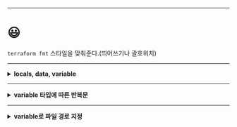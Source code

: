 ---
# 😃

`terraform fmt` 스타일을 맞춰준다.(띄어쓰기나 괄호위치)











***

<details>
  <summary><strong>locals, data, variable<strong></summary>

  ***
    
```
resource "local_file" "hi" {
  filename = "${local.path}/hellss"
  content  = local.dken
}

locals {
  name = "terraform"
  dken = "kdsfknk"
  path = path.module
}
```
`locals` 은 밑에 반복될만한 내용을 내가 원하는 이름으로 정의한다.

`data` 는 외부에서 데이터를 가져오는 느낌.
***
```
locals {
  ami = "ami-0123456789abcdef0"
}

resource "aws_instance" "web" {
  ami = local.ami
  instance_type = "t2.micro"
  region = var.region
}
```
`locals` 를 이용한 예
***
```
data "aws_ami" "latest_ubuntu" {
  most_recent = true
  owners = ["099720109477"]
}

resource "aws_instance" "web" {
  ami = data.aws_ami.latest_ubuntu.id
  instance_type = "t2.micro"
  region = var.region
}
```
`data` 를 이용한 예
***
```
variable "ami" {
  default = "ami-0123456789abcdef0"
}

resource "aws_instance" "web" {
  ami = var.ami
  instance_type = "t2.micro"
  region = var.region
}
```
`variable` 를 이용한 예
***
| 특징     | 범위           | 값 할당                                      | 사용                                          |
|:--------:|:-------------:|:--------------------------------------------:|:---------------------------------------------:|
| locals   | 모듈 내부      | `locals { 변수명 = "값" }`                    | 모듈 내부에서만 사용 가능                      |
| data     | 전역           | `data.<TYPE>.<NAME>.<PROPERTY>`               | 리소스 속성, 모듈 입력, 계획 옵션 등에서 사용 가능 |
| variable | 전역           | `variable "변수명" = "값"`                    | 리소스 속성, 모듈 입력, 계획 옵션 등에서 사용 가능 |
***
</details>

***

<details>
  <summary><strong>variable 타입에 따른 반복문<strong></summary>

  ***
    
```
variable "name" {
  type    = list(string)
  default = ["abc", "bcd", "cde"]
}

resource "local_file" "hello" {
  for_each = toset(var.name)                          
  filename = "${path.module}/${each.value}.txt"
  content  = each.key
}

variable "map" {
  type    =  map(string)
  default = {
    "map1" = "map11111111111",
    "map2" = "map222222222222",
    "map3" = "map333333333333"
  }
}

resource "local_file" "mapmap" {
  for_each = var.map
  filename = "${path.module}/${each.key}.txt"
  content  = each.value
}
```
`for_each` 를 선언해야 `each.key` 와 `each.value` 를 사용할 수 있다.
</details>

***

<details>
  <summary><strong>variable로 파일 경로 지정<strong></summary>

```
resource "local_file" "mapmap" {
  for_each = var.map
  filename = "${path.module}/${each.key}.txt"
  content  = each.value
}

variable "path" {
  default = "path.module"
}

resource "local_file" "pathpath" {
  filename = "${var.path}/hello/path.txt"   
  content = var.path                      # path.module/hello/path.txt 파일이 생김김
}                                         # 내용은 path.module
```

***

</details>
  




